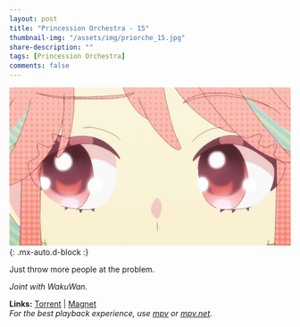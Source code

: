 ```yaml
---
layout: post
title: "Princession Orchestra - 15"
thumbnail-img: "/assets/img/priorche_15.jpg"
share-description: ""
tags: [Princession Orchestra]
comments: false
---
```


![Princession Orchestra - 15](/assets/img/priorche_15.jpg){: .mx-auto.d-block :}

Just throw more people at the problem.
<!-- excerpt-end -->

*Joint with WakuWan.*

**Links:** [Torrent](https://nyaa.si/view/1997230) | [Magnet](magnet:?xt=urn:btih:1de62e483c53c4ff94dfaf51473741c96ea765ce&dn=%5BWakuTomete%5D%20Princess%20Session%20Orchestra%20-%2015%20%28WEB%201080p%20AVC%20E-AC3%29%20%5BEB690D0E%5D%20%7C%20Princession%20Orchestra&tr=http%3A%2F%2Fnyaa.tracker.wf%3A7777%2Fannounce&tr=udp%3A%2F%2Fopen.stealth.si%3A80%2Fannounce&tr=udp%3A%2F%2Ftracker.opentrackr.org%3A1337%2Fannounce&tr=udp%3A%2F%2Fexodus.desync.com%3A6969%2Fannounce&tr=udp%3A%2F%2Ftracker.torrent.eu.org%3A451%2Fannounce) <br>
*For the best playback experience, use [mpv](https://mpv.io/) or [mpv.net](https://github.com/mpvnet-player/mpv.net/releases).*
